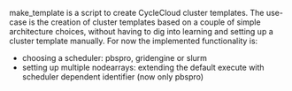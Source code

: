 make_template is a script to create CycleCloud cluster templates. The use-case is the creation of cluster templates based on a couple of simple architecture choices, without having to dig into learning and setting up a cluster template manually.
For now the implemented functionality is:

- choosing a scheduler: pbspro, gridengine or slurm
- setting up multiple nodearrays: extending the default execute with scheduler dependent identifier (now only pbspro) 
